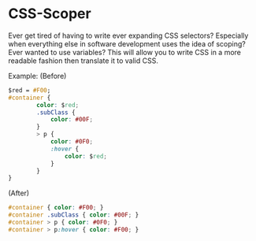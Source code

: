 CSS-Scoper
==========

Ever get tired of having to write ever expanding CSS selectors? Especially when everything
else in software development uses the idea of scoping? Ever wanted to use variables? This will allow you to write CSS in a more readable
fashion then translate it to valid CSS.

Example:
(Before)
```css
$red = #F00;
#container {
		color: $red;
		.subClass {
			color: #00F;
		}
		> p {
			color: #0F0;
			:hover {
				color: $red;
			}
		}
}
```
(After)
```css
#container { color: #F00; }
#container .subClass { color: #00F; }
#container > p { color: #0F0; }
#container > p:hover { color: #F00; }
```